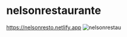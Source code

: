 # nelsonrestaurante
https://nelsonresto.netlify.app
![nelsonrestau](https://user-images.githubusercontent.com/79728556/131055534-6691ed45-60fc-476c-90c6-431e66f4794a.png)
